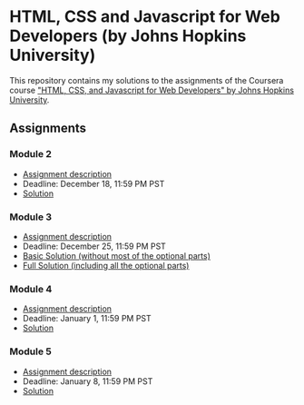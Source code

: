 # HTML, CSS and Javascript for Web Developers (by Johns Hopkins University)

This repository contains my solutions to the assignments of the Coursera course
["HTML, CSS, and Javascript for Web Developers" by Johns Hopkins University](https://www.coursera.org/learn/html-css-javascript-for-web-developers).

## Assignments

### Module 2
* [Assignment description](./descriptions/assignment2/Assignment-2.md)
* Deadline: December 18, 11:59 PM PST
* [Solution](https://sadhubuild.github.io/Coursera_HTML-CSS-Javascript-for-Web-Developers/module2_solution/)

### Module 3
* [Assignment description](./descriptions/assignment3/Assignment-3.md)
* Deadline: December 25, 11:59 PM PST
* [Basic Solution (without most of the optional parts)](https://sadhubuild.github.io/Coursera_HTML-CSS-Javascript-for-Web-Developers/module3_solution/index_basic.html)
* [Full Solution (including all the optional parts)](https://sadhubuild.github.io/Coursera_HTML-CSS-Javascript-for-Web-Developers/module3_solution/)

### Module 4
* [Assignment description](./descriptions/assignment4/Assignment-4.md)
* Deadline: January 1, 11:59 PM PST
* [Solution](https://sadhubuild.github.io/Coursera_HTML-CSS-Javascript-for-Web-Developers/module4_solution/)

### Module 5
* [Assignment description](./descriptions/assignment5/Assignment-5.md)
* Deadline: January 8, 11:59 PM PST
* [Solution](https://sadhubuild.github.io/Coursera_HTML-CSS-Javascript-for-Web-Developers/module5_solution/)
